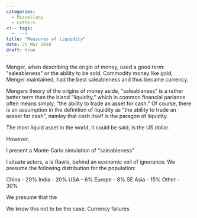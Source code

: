 ```yaml
---
categories:
  - Miscellany
  - Letters
<!-- tags:
  -  -->
title: "Measures of liquidity"
date: 25 Mar 2018
draft: true
---
```


Menger, when describing the origin of money, used a good term: "saleableness"  or the ability to be sold. Commodity money like gold, Menger maintained, had the best saleableness and thus became currency. 

Mengers theory of the origins of money aside, "saleableness" is a rather better term than the bland "liquidity," which in common financial parlance often means simply, "the ability to trade an asset for cash." Of course, there is an assumption in the definition of liquidity as "the ability to trade an assset for cash", namley that cash itself is the paragon of liquidity.

The most liquid asset in the world, it could be said, is the US dollar.

However, 

I present a Monte Carlo simulation of "saleableness"

I situate actors, a la Rawls, behind an economic veil of ignorance. We presume the following distribution for the population:

China - 20%
India - 20%
USA - 6%
Europe - 8%
SE Asia - 15%
Other - 30%


We presume that the 

We know this not to be the case. Currency failures


